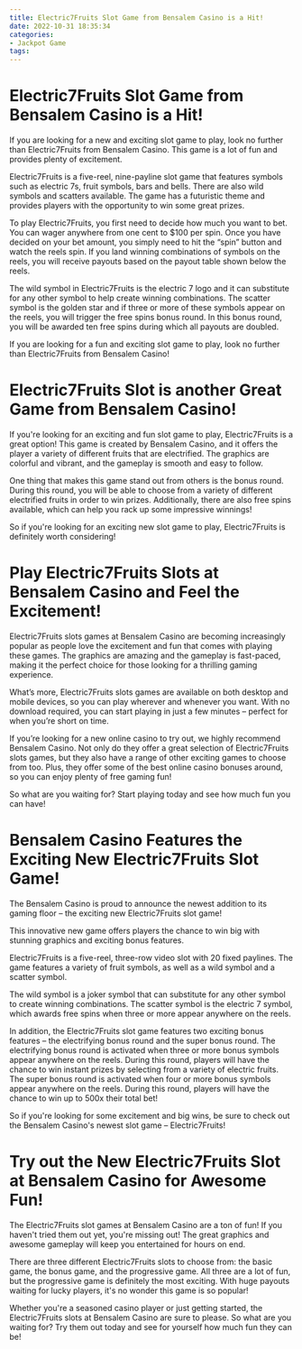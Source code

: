 ```yaml
---
title: Electric7Fruits Slot Game from Bensalem Casino is a Hit!
date: 2022-10-31 18:35:34
categories:
- Jackpot Game
tags:
---
```



#  Electric7Fruits Slot Game from Bensalem Casino is a Hit!

If you are looking for a new and exciting slot game to play, look no further than Electric7Fruits from Bensalem Casino. This game is a lot of fun and provides plenty of excitement.

Electric7Fruits is a five-reel, nine-payline slot game that features symbols such as electric 7s, fruit symbols, bars and bells. There are also wild symbols and scatters available. The game has a futuristic theme and provides players with the opportunity to win some great prizes.

To play Electric7Fruits, you first need to decide how much you want to bet. You can wager anywhere from one cent to $100 per spin. Once you have decided on your bet amount, you simply need to hit the “spin” button and watch the reels spin. If you land winning combinations of symbols on the reels, you will receive payouts based on the payout table shown below the reels.

The wild symbol in Electric7Fruits is the electric 7 logo and it can substitute for any other symbol to help create winning combinations. The scatter symbol is the golden star and if three or more of these symbols appear on the reels, you will trigger the free spins bonus round. In this bonus round, you will be awarded ten free spins during which all payouts are doubled.

If you are looking for a fun and exciting slot game to play, look no further than Electric7Fruits from Bensalem Casino!

#  Electric7Fruits Slot is another Great Game from Bensalem Casino!

If you're looking for an exciting and fun slot game to play, Electric7Fruits is a great option! This game is created by Bensalem Casino, and it offers the player a variety of different fruits that are electrified. The graphics are colorful and vibrant, and the gameplay is smooth and easy to follow.

One thing that makes this game stand out from others is the bonus round. During this round, you will be able to choose from a variety of different electrified fruits in order to win prizes. Additionally, there are also free spins available, which can help you rack up some impressive winnings!

So if you're looking for an exciting new slot game to play, Electric7Fruits is definitely worth considering!

#  Play Electric7Fruits Slots at Bensalem Casino and Feel the Excitement!

Electric7Fruits slots games at Bensalem Casino are becoming increasingly popular as people love the excitement and fun that comes with playing these games. The graphics are amazing and the gameplay is fast-paced, making it the perfect choice for those looking for a thrilling gaming experience.

What’s more, Electric7Fruits slots games are available on both desktop and mobile devices, so you can play wherever and whenever you want. With no download required, you can start playing in just a few minutes – perfect for when you’re short on time.

If you’re looking for a new online casino to try out, we highly recommend Bensalem Casino. Not only do they offer a great selection of Electric7Fruits slots games, but they also have a range of other exciting games to choose from too. Plus, they offer some of the best online casino bonuses around, so you can enjoy plenty of free gaming fun!

So what are you waiting for? Start playing today and see how much fun you can have!

#  Bensalem Casino Features the Exciting New Electric7Fruits Slot Game!

The Bensalem Casino is proud to announce the newest addition to its gaming floor – the exciting new Electric7Fruits slot game!

This innovative new game offers players the chance to win big with stunning graphics and exciting bonus features.

Electric7Fruits is a five-reel, three-row video slot with 20 fixed paylines. The game features a variety of fruit symbols, as well as a wild symbol and a scatter symbol.

The wild symbol is a joker symbol that can substitute for any other symbol to create winning combinations. The scatter symbol is the electric 7 symbol, which awards free spins when three or more appear anywhere on the reels.

In addition, the Electric7Fruits slot game features two exciting bonus features – the electrifying bonus round and the super bonus round. The electrifying bonus round is activated when three or more bonus symbols appear anywhere on the reels. During this round, players will have the chance to win instant prizes by selecting from a variety of electric fruits. The super bonus round is activated when four or more bonus symbols appear anywhere on the reels. During this round, players will have the chance to win up to 500x their total bet!

So if you're looking for some excitement and big wins, be sure to check out the Bensalem Casino's newest slot game – Electric7Fruits!

#  Try out the New Electric7Fruits Slot at Bensalem Casino for Awesome Fun!

The Electric7Fruits slot games at Bensalem Casino are a ton of fun! If you haven't tried them out yet, you're missing out! The great graphics and awesome gameplay will keep you entertained for hours on end.

There are three different Electric7Fruits slots to choose from: the basic game, the bonus game, and the progressive game. All three are a lot of fun, but the progressive game is definitely the most exciting. With huge payouts waiting for lucky players, it's no wonder this game is so popular!

Whether you're a seasoned casino player or just getting started, the Electric7Fruits slots at Bensalem Casino are sure to please. So what are you waiting for? Try them out today and see for yourself how much fun they can be!